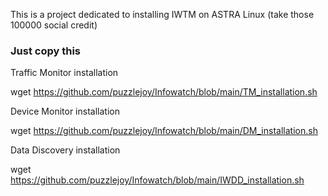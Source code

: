 This is a project dedicated to installing IWTM on ASTRA Linux (take those 100000 social credit)

### Just copy this

Traffic Monitor installation

wget https://github.com/puzzlejoy/Infowatch/blob/main/TM_installation.sh

Device Monitor installation

wget https://github.com/puzzlejoy/Infowatch/blob/main/DM_installation.sh 

Data Discovery installation

wget https://github.com/puzzlejoy/Infowatch/blob/main/IWDD_installation.sh

